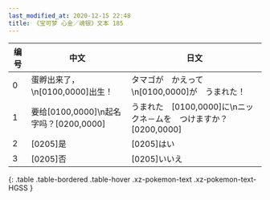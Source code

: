 ```yaml
---
last_modified_at: 2020-12-15 22:48
title: 《宝可梦 心金／魂银》文本 185
---
```

| 编号 | 中文 | 日文 |
| ---- | ---- | ---- |
| 0 | 蛋孵出来了，\n[0100,0000]出生！ | タマゴが　かえって\n[0100,0000]が　うまれた！ |
| 1 | 要给[0100,0000]\n起名字吗？[0200,0000] | うまれた　[0100,0000]に\nニックネ－ムを　つけますか？[0200,0000] |
| 2 | [0205]是 | [0205]はい |
| 3 | [0205]否 | [0205]いいえ |
{: .table .table-bordered .table-hover .xz-pokemon-text .xz-pokemon-text-HGSS }